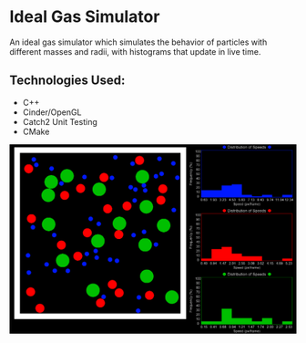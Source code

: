 # Ideal Gas Simulator

An ideal gas simulator which simulates the behavior of particles with different masses and radii, with histograms that update in live time.

## Technologies Used:
- C++
- Cinder/OpenGL
- Catch2 Unit Testing
- CMake

![img](pic.PNG)
